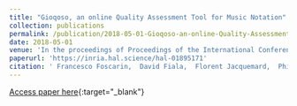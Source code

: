 ```yaml
---
title: "Gioqoso, an online Quality Assessment Tool for Music Notation"
collection: publications
permalink: /publication/2018-05-01-Gioqoso-an-online-Quality-Assessment-Tool-for-Music-Notation
date: 2018-05-01
venue: 'In the proceedings of Proceedings of the International Conference on Technologies for Music Notation and Representation -- TENOR&apos;18'
paperurl: 'https://inria.hal.science/hal-01895171'
citation: ' Francesco Foscarin,  David Fiala,  Florent Jacquemard,  Philippe Rigaux,  Virginie Thion, &quot;Gioqoso, an online Quality Assessment Tool for Music Notation.&quot; In the proceedings of Proceedings of the International Conference on Technologies for Music Notation and Representation -- TENOR&amp;apos;18, 2018.'
---
```

[Access paper here](https://inria.hal.science/hal-01895171){:target="_blank"}
